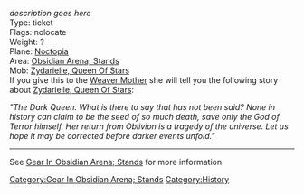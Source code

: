 *description goes here*  
Type: ticket  
Flags: nolocate  
Weight: ?  
Plane: [Noctopia](:Category:Noctopia.md "wikilink")  
Area: [Obsidian Arena;
Stands](:Category:Obsidian_Arena;_Stands.md "wikilink")  
Mob: [Zydarielle, Queen Of
Stars](Zydarielle,_Queen_Of_Stars "wikilink")  
If you give this to the [Weaver Mother](Weaver_Mother "wikilink") she
will tell you the following story about [Zydarielle, Queen Of
Stars](Zydarielle,_Queen_Of_Stars "wikilink"):

*"The Dark Queen. What is there to say that has not been said? None in
history can claim to be the seed of so much death, save only the God of
Terror himself. Her return from Oblivion is a tragedy of the universe.
Let us hope it may be corrected before darker events unfold."*

------------------------------------------------------------------------

See [Gear In Obsidian Arena;
Stands](:Category:Gear_In_Obsidian_Arena;_Stands.md "wikilink") for more
information.

[Category:Gear In Obsidian Arena;
Stands](Category:Gear_In_Obsidian_Arena;_Stands "wikilink")
[Category:History](Category:History "wikilink")
